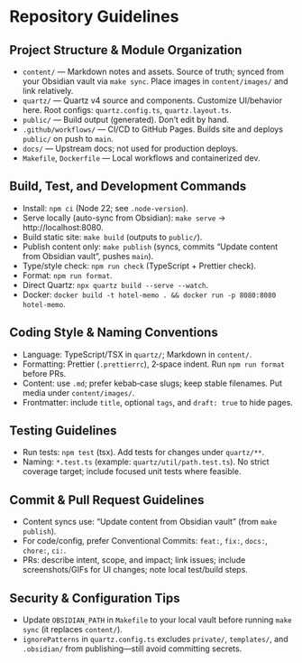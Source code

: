 # Repository Guidelines

## Project Structure & Module Organization
- `content/` — Markdown notes and assets. Source of truth; synced from your Obsidian vault via `make sync`. Place images in `content/images/` and link relatively.
- `quartz/` — Quartz v4 source and components. Customize UI/behavior here. Root configs: `quartz.config.ts`, `quartz.layout.ts`.
- `public/` — Build output (generated). Don’t edit by hand.
- `.github/workflows/` — CI/CD to GitHub Pages. Builds site and deploys `public/` on push to `main`.
- `docs/` — Upstream docs; not used for production deploys.
- `Makefile`, `Dockerfile` — Local workflows and containerized dev.

## Build, Test, and Development Commands
- Install: `npm ci` (Node 22; see `.node-version`).
- Serve locally (auto-sync from Obsidian): `make serve` → http://localhost:8080.
- Build static site: `make build` (outputs to `public/`).
- Publish content only: `make publish` (syncs, commits “Update content from Obsidian vault”, pushes `main`).
- Type/style check: `npm run check` (TypeScript + Prettier check).
- Format: `npm run format`.
- Direct Quartz: `npx quartz build --serve --watch`.
- Docker: `docker build -t hotel-memo . && docker run -p 8080:8080 hotel-memo`.

## Coding Style & Naming Conventions
- Language: TypeScript/TSX in `quartz/`; Markdown in `content/`.
- Formatting: Prettier (`.prettierrc`), 2‑space indent. Run `npm run format` before PRs.
- Content: use `.md`; prefer kebab‑case slugs; keep stable filenames. Put media under `content/images/`.
- Frontmatter: include `title`, optional `tags`, and `draft: true` to hide pages.

## Testing Guidelines
- Run tests: `npm test` (tsx). Add tests for changes under `quartz/**`.
- Naming: `*.test.ts` (example: `quartz/util/path.test.ts`). No strict coverage target; include focused unit tests where feasible.

## Commit & Pull Request Guidelines
- Content syncs use: “Update content from Obsidian vault” (from `make publish`).
- For code/config, prefer Conventional Commits: `feat:`, `fix:`, `docs:`, `chore:`, `ci:`.
- PRs: describe intent, scope, and impact; link issues; include screenshots/GIFs for UI changes; note local test/build steps.

## Security & Configuration Tips
- Update `OBSIDIAN_PATH` in `Makefile` to your local vault before running `make sync` (it replaces `content/`).
- `ignorePatterns` in `quartz.config.ts` excludes `private/`, `templates/`, and `.obsidian/` from publishing—still avoid committing secrets.
